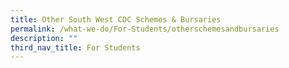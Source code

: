 ```yaml
---
title: Other South West CDC Schemes & Bursaries
permalink: /what-we-do/For-Students/otherschemesandbursaries
description: ""
third_nav_title: For Students
---
```

